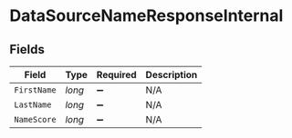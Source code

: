 # DataSourceNameResponseInternal


## Fields

| Field              | Type               | Required           | Description        |
| ------------------ | ------------------ | ------------------ | ------------------ |
| `FirstName`        | *long*             | :heavy_minus_sign: | N/A                |
| `LastName`         | *long*             | :heavy_minus_sign: | N/A                |
| `NameScore`        | *long*             | :heavy_minus_sign: | N/A                |